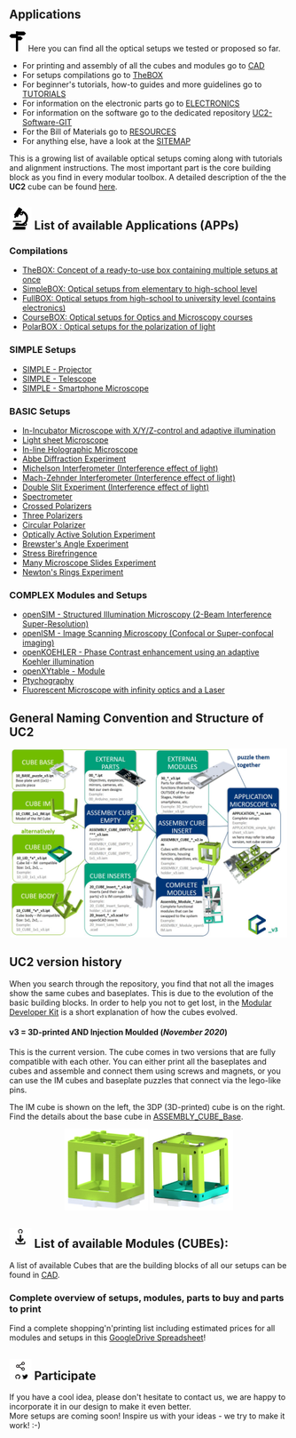## Applications
<a href="#icon01" name="icon01"><img src="../IMAGES/signpost.png" width=30></a> Here you can find all the optical setups we tested or proposed so far.

* For printing and assembly of all the cubes and modules go to [CAD](../CAD)
* For setups compilations go to [TheBOX](../TheBOX)
* For beginner's tutorials, how-to guides and more guidelines go to [TUTORIALS](../TUTORIALS)
* For information on the electronic parts go to [ELECTRONICS](../ELECTRONICS)
* For information on the software go to the dedicated repository [UC2-Software-GIT](https://github.com/bionanoimaging/UC2-Software-GIT)
* For the Bill of Materials go to [RESOURCES](../TUTORIALS/RESOURCES)
* For anything else, have a look at the [SITEMAP](../SITEMAP.md)

This is a growing list of available optical setups coming along with tutorials and alignment instructions. The most important part is the core building block as you find in every modular toolbox. A detailed description of the the **UC2** cube can be found [here](../CAD/ASSEMBLY_CUBE_Base_v2/Readme.md).

## <a href="#icon02" name="icon02"><img src="./IMAGES/E.png" width="40"></a> List of available Applications (APPs)

### Compilations

* [TheBOX: Concept of a ready-to-use box containing multiple setups at once](../TheBOX/)
* [SimpleBOX: Optical setups from elementary to high-school level ](../TheBOX/SimpleBOX)
* [FullBOX: Optical setups from high-school to university level (contains electronics)](../TheBOX/FullBOX)
* [CourseBOX: Optical setups for Optics and Microscopy courses](../TheBOX/CourseBOX)
* [PolarBOX : Optical setups for the polarization of light ](../TheBOX/PolarBOX)

### SIMPLE Setups
* [SIMPLE - Projector](./APP_SIMPLE-Projector)
* [SIMPLE - Telescope](./APP_SIMPLE-Telescope)
* [SIMPLE - Smartphone Microscope](./APP_SIMPLE-Smartphone_Microscope)

### BASIC Setups
* [In-Incubator Microscope with X/Y/Z-control and adaptive illumination](./APP_Incubator_Microscope)
* [Light sheet Microscope](./APP_LIGHTSHEET_Workshop)
* [In-line Holographic Microscope](./APP_INLINE_HOLOGRAM)
* [Abbe Diffraction Experiment](./APP_Abbe_Setup)
* [Michelson Interferometer (Interference effect of light)](./APP_Michelson_Interferometer)
* [Mach-Zehnder Interferometer (Interference effect of light)](./APP_Mach-Zehnder_Interferometer)
* [Double Slit Experiment (Interference effect of light)](./APP_Double-slit_Experiment)
* [Spectrometer](APP_Spectrometer)
* [Crossed Polarizers](APP_POL_Crossed_Polarizers)
* [Three Polarizers](APP_POL_Three_Polarizers)
* [Circular Polarizer](APP_POL_Circular_Polarizer)
* [Optically Active Solution Experiment](APP_POL_Polarization_using_optically_active_solution)
* [Brewster's Angle Experiment](APP_POL_Brewster_Angle_Experiment)
* [Stress Birefringence](APP_POL_Stress_Birefringence)
* [Many Microscope Slides Experiment](APP_POL_Many_Microscope_Slides_Experiment)
* [Newton's Rings Experiment](APP_POL_Newtons_Rings_Experiment)

### COMPLEX Modules and Setups
* [openSIM - Structured Illumination Microscopy (2-Beam Interference Super-Resolution)](./APP_openSIM)
* [openISM - Image Scanning Microscopy (Confocal or Super-confocal imaging)](./APP_openISM)
* [openKOEHLER - Phase Contrast enhancement using an adaptive Koehler illumination](./APP_openKOEHLER)
* [openXYtable - Module](./APP_openXYTable)
* [Ptychography](./APP_Ptychography)
* [Fluorescent Microscope with infinity optics and a Laser ](./APP_Fluorescence_Microscope_infinity)


## General Naming Convention and Structure of UC2

<p align=center>
<img src="./IMAGES/MDK.jpg" width=500>
</p>

## UC2 version history
When you search through the repository, you find that not all the images show the same cubes and baseplates. This is due to the evolution of the basic building blocks. In order to help you not to get lost, in the [Modular Developer Kit](../MDK#uc2-version-history) is a short explanation of how the cubes evolved.

#### v3 = 3D-printed AND Injection Moulded (*November 2020*)
This is the current version. The cube comes in two versions that are fully compatible with each other. You can either print all the baseplates and cubes and assemble and connect them using screws and magnets, or you can use the IM cubes and baseplate puzzles that connect via the lego-like pins.

The IM cube is shown on the left, the 3DP (3D-printed) cube is on the right. Find the details about the base cube in [ASSEMBLY_CUBE_Base](../CAD/ASSEMBLY_CUBE_Base).
<p align=center>
<img src="./IMAGES/Assembly_Cube_empty_IM_withBase_v3_04.png" width=150>
<img src="./IMAGES/Assembly_Cube_empty_1x1_withBase_v3_04.png" width=150>
</p>

## <a href="#icon03" name="icon0š"><img src="./IMAGES/D.png" width="40"></a> List of available Modules (CUBEs):
A list of available Cubes that are the building blocks of all our setups can be found in [CAD](../CAD).

### Complete overview of setups, modules, parts to buy and parts to print
Find a complete shopping'n'printing list including estimated prices for all modules and setups in this [GoogleDrive Spreadsheet](https://docs.google.com/spreadsheets/d/1U1MndGKRCs0LKE5W8VGreCv9DJbQVQv7O6kgLlB6ZmE/edit?usp=sharing)!

## <a href="#icon04" name="icon04"><img src="./IMAGES/S.png" width="40"></a> Participate
If you have a cool idea, please don't hesitate to contact us, we are happy to incorporate it in our design to make it even better.  
More setups are coming soon!
Inspire us with your ideas - we try to make it work! :-)
